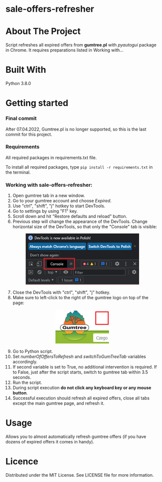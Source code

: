 # sale-offers-refresher

# About The Project
Script refreshes all expired offers from **gumtree.pl** with _pyautogui_ package in Chrome. It requires preparations listed in Working with...

# Built With
Python 3.8.0

# Getting started

### Final commit

After 07.04.2022, Gumtree.pl is no longer supported, so this is the last commit for this project.

### Requirements

All required packages in requirements.txt file.

To install all required packages, type `pip install -r requirements.txt` in the terminal.

### Working with sale-offers-refresher:
1. Open gumtree tab in a new window.
2. Go to your gumtree account and choose _Expired_.
3. Use "ctrl", "shift", "j" hotkey to start DevTools.
4. Go to settings by using "F1" key.
5. Scroll down and hit "Restore defaults and reload" button.
6. Previous step will change the appearance of the DevTools. Change horizontal size of the DevTools, so that only the "Console" tab is visible:

<p align="center">
  <img src="/resources/images/DevToolsLook.png" />
</p>

7. Close the DevTools with "ctrl", "shift", "j" hotkey.
8. Make sure to left-click to the right of the gumtree logo on top of the page:

<p align="center">
  <img src="/resources/images/GumtreeClickPlace.png" />
</p>

9. Go to Python script.
10. Set _numberOfOffersToRefresh_ and _switchToGumTreeTab_ variables accordingly.
11. If second variable is set to True, no additional intervention is required. If to False, just after the script starts, switch to gumtree tab within 3.5 seconds.
12. Run the script.
13. During script execution **do not click any keyboard key or any mouse button**.
14. Successful execution should refresh all expired offers, close all tabs except the main gumtree page, and refresh it.

# Usage
Allows you to almost automatically refresh gumtree offers (if you have dozens of expired offers it comes in handy).

# Licence
Distributed under the MIT License. See LICENSE file for more information.
